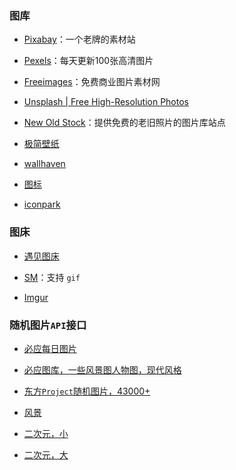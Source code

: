 ### 图库

- [Pixabay](https://pixabay.com/)：一个老牌的素材站

- [Pexels](http://pexels.com)：每天更新100张高清图片

- [Freeimages](https://cn.freeimages.com/)：免费商业图片素材网

- [Unsplash | Free High-Resolution Photos](http://unsplash.com/)

- [New Old Stock](http://nos.twnsnd.co/)：提供免费的老旧照片的图片库站点

- [极简壁纸](https://bz.zzzmh.cn/)

- [wallhaven](https://wallhaven.cc/)

- [图标](https://icons8.cn/)

- [iconpark](https://iconpark.bytedance.com/official)
### 图床

- [遇见图床](https://www.hualigs.cn/)

- [SM](https://sm.ms)：支持 `gif`

- [Imgur](https://imgur.com/)

### 随机图片`API`接口

- [必应每日图片](https://uploadbeta.com/api/pictures/random/?key=BingEverydayWallpaperPicture)

- [必应图库，一些风景图人物图，现代风格](https://uploadbeta.com/api/pictures/random)

- [东方`Project`随机图片，43000+](https://img.paulzzh.tech/touhou/random)

- [风景](https://api.ixiaowai.cn/gqapi/gqapi.php)

- [二次元，小](https://img.xjh.me/random_img.php)

- [二次元，大](http://www.dmoe.cc/random.php)